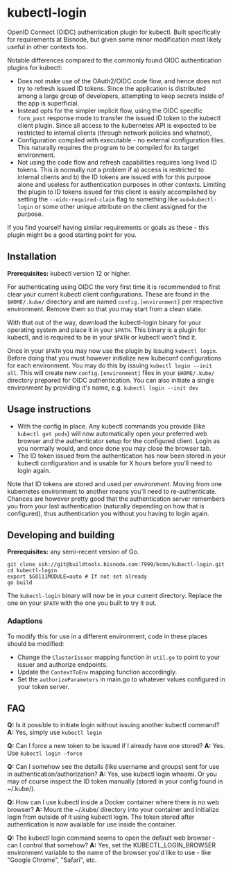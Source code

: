 # kubectl-login

OpenID Connect (OIDC) authentication plugin for kubectl. Built specifically for requirements at Bisnode, but given some 
minor modification most likely useful in other contexts too.

Notable differences compared to the commonly found OIDC authentication plugins for kubectl:

- Does not make use of the OAuth2/OIDC code flow, and hence does not try to refresh issued ID tokens. Since the 
  application is distributed among a large group of developers, attempting to keep secrets inside of the app is 
  superficial.
- Instead opts for the simpler implicit flow, using the OIDC specific `form_post` response mode to transfer the issued 
  ID token to the kubectl client plugin. Since all access to the kubernetes API is expected to be restricted to internal
  clients (through network policies and whatnot), 
- Configuration compiled with executable - no external configuration files. This naturally requires the program to be 
  compiled for its target environment.
- Not using the code flow and refresh capabilities requires long lived ID tokens. This is normally _not_ a problem if 
  a) access is restricted to internal clients and b) the ID tokens are issued with for this purpose alone and useless
  for authentication purposes in other contexts. Limiting the plugin to ID tokens issued for this client is easily 
  accomplished by setting the `--oidc-required-claim` flag to something like `aud=kubectl-login` or some other unique
  attribute on the client assigned for the purpose.
  
If you find yourself having similar requirements or goals as these - this plugin might be a good starting point for you.

## Installation

**Prerequisites:** kubectl version 12 or higher.

For authenticating using OIDC the very first time it is recommended to first clear your current kubectl client 
configurations. These are found in the `$HOME/.kube/` directory and are named `config.[environment]` per respective 
environment. Remove them so that you may start from a clean state.

With that out of the way, download the kubectl-login binary for your operating system and place it in your `$PATH`. 
This binary is a plugin for kubectl, and is required to be in your `$PATH` or kubectl won’t find it.

Once in your `$PATH` you may now use the plugin by issuing `kubectl login`. Before doing that you must however 
initialize new kubeconf configurations for each environment. You may do this by issuing `kubectl login --init all`. 
This will create new `config.[environment]` files in your `$HOME/.kube/` directory prepared for OIDC authentication.
You can also initiate a single environment by providing it's name, e.g. `kubectl login --init dev`

## Usage instructions

- With the config in place. Any kubectl commands you provide (like `kubectl get pods`) will now automatically open your 
  preferred web browser and the authenticator setup for the configured client. Login as you normally would, and once 
  done you may close the browser tab.
- The ID token issued from the authentication has now been stored in your kubectl configuration and is usable for X
  hours before you’ll need to login again.

Note that ID tokens are stored and used _per environment_. Moving from one kubernetes environment to another means 
you’ll need to re-authenticate. Chances are however pretty good that the authentication server remembers you from your 
last authentication (naturally depending on how that is configured), thus authentication you without you having 
to login again.

## Developing and building

**Prerequisites:** any semi-recent version of Go.

    git clone ssh://git@buildtools.bisnode.com:7999/bcmn/kubectl-login.git
    cd kubectl-login
    export $GO111MODULE=auto # If not set already
    go build

The `kubectl-login` binary will now be in your current directory. Replace the one on your `$PATH` with the one you built
to try it out.

### Adaptions

To modify this for use in a different environment, code in these places should be modified:

- Change the `ClusterIssuer` mapping function in `util.go` to point to your issuer and authorize endpoints.
- Update the `ContextToEnv` mapping function accordingly.
- Set the `authorizeParameters` in main.go to whatever values configured in your token server.

## FAQ

**Q:** Is it possible to initiate login without issuing another kubectl command?
**A:** Yes, simply use `kubectl login`

**Q:** Can I force a new token to be issued if I already have one stored?
**A:** Yes. Use `kubectl login —force`

**Q:** Can I somehow see the details (like username and groups) sent for use in authentication/authorization?
**A:** Yes, use kubectl login whoami. Or you may of course inspect the ID token manually (stored in your config found 
       in ~/.kube/).

**Q:** How can I use kubectl inside a Docker container where there is no web browser?
**A:** Mount the ~/.kube/ directory into your container and initialize login from outside of it using kubectl login. 
       The token stored after authentication is now available for use inside the container.

**Q:** The kubectl login command seems to open the default web browser - can I control that somehow?
**A:** Yes, set the KUBECTL_LOGIN_BROWSER environment variable to the name of the browser you'd like to use - like 
       "Google Chrome", "Safari", etc.
